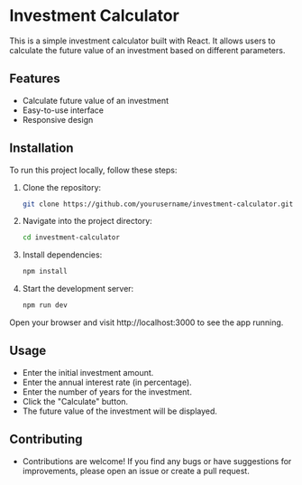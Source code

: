 # Investment Calculator

This is a simple investment calculator built with React. It allows users to calculate the future value of an investment based on different parameters.

## Features

- Calculate future value of an investment
- Easy-to-use interface
- Responsive design

## Installation

To run this project locally, follow these steps:

1. Clone the repository:

   ```bash
   git clone https://github.com/yourusername/investment-calculator.git
   
2. Navigate into the project directory:

   ```bash
   cd investment-calculator

3. Install dependencies:

   ```bash
   npm install

4. Start the development server:

   ```bash
   npm run dev

Open your browser and visit http://localhost:3000 to see the app running.

## Usage

- Enter the initial investment amount.
- Enter the annual interest rate (in percentage).
- Enter the number of years for the investment.
- Click the "Calculate" button.
- The future value of the investment will be displayed.
  
## Contributing
- Contributions are welcome! If you find any bugs or have suggestions for improvements, please open an issue or create a pull request.


